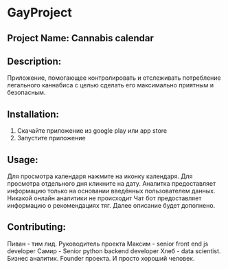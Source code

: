 # GayProject


## Project Name: Cannabis calendar

## Description: 
Приложение, помогающее контролировать и отслеживать потребление легального каннабиса с целью сделать его максимально приятным и безопасным.

## Installation:
1. Скачайте приложение из google play или app store
2. Запустите приложение

## Usage:
Для просмотра календаря нажмите на иконку календаря. Для просмотра отдельного дня кликните на дату.
Аналитка предоставляет информацию только на основании введённых пользователем данных. Никакой онлайн аналитики не происходит
Чат бот предоставляет информацию о рекомендациях тяг. Далее описание будет дополнено.

## Contributing: 
Пиван - тим лид. Руководитель проекта
Максим - senior front end js developer
Самир - Senior python backend developer
Хлеб - data scientist. Бизнес аналитик. Founder проекта. И просто хороший человек.

